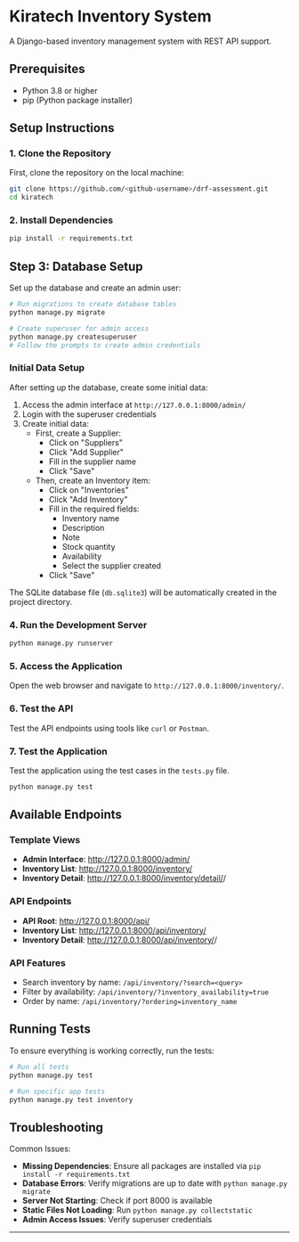 # Kiratech Inventory System

A Django-based inventory management system with REST API support.

## Prerequisites
- Python 3.8 or higher
- pip (Python package installer)

## Setup Instructions

### 1. Clone the Repository
First, clone the repository on the local machine:

```bash
git clone https://github.com/<github-username>/drf-assessment.git
cd kiratech
```

### 2. Install Dependencies

```bash
pip install -r requirements.txt
```

## Step 3: Database Setup

Set up the database and create an admin user:

```bash
# Run migrations to create database tables
python manage.py migrate

# Create superuser for admin access
python manage.py createsuperuser
# Follow the prompts to create admin credentials
```

### Initial Data Setup

After setting up the database, create some initial data:

1. Access the admin interface at `http://127.0.0.1:8000/admin/`
2. Login with the superuser credentials
3. Create initial data:
   - First, create a Supplier:
     - Click on "Suppliers"
     - Click "Add Supplier"
     - Fill in the supplier name
     - Click "Save"
   - Then, create an Inventory item:
     - Click on "Inventories"
     - Click "Add Inventory"
     - Fill in the required fields:
       - Inventory name
       - Description
       - Note
       - Stock quantity
       - Availability
       - Select the supplier created
     - Click "Save"

The SQLite database file (`db.sqlite3`) will be automatically created in the project directory.


### 4. Run the Development Server

```bash
python manage.py runserver
```

### 5. Access the Application

Open the web browser and navigate to `http://127.0.0.1:8000/inventory/`.


### 6. Test the API

Test the API endpoints using tools like `curl` or `Postman`.

### 7. Test the Application

Test the application using the test cases in the `tests.py` file.

```bash
python manage.py test
```


## Available Endpoints

### Template Views
- **Admin Interface**: http://127.0.0.1:8000/admin/
- **Inventory List**: http://127.0.0.1:8000/inventory/
- **Inventory Detail**: http://127.0.0.1:8000/inventory/detail/<id>/

### API Endpoints
- **API Root**: http://127.0.0.1:8000/api/
- **Inventory List**: http://127.0.0.1:8000/api/inventory/
- **Inventory Detail**: http://127.0.0.1:8000/api/inventory/<id>/

### API Features
- Search inventory by name: `/api/inventory/?search=<query>`
- Filter by availability: `/api/inventory/?inventory_availability=true`
- Order by name: `/api/inventory/?ordering=inventory_name`

## Running Tests

To ensure everything is working correctly, run the tests:

```bash
# Run all tests
python manage.py test

# Run specific app tests
python manage.py test inventory
```

## Troubleshooting

Common Issues:
- **Missing Dependencies**: Ensure all packages are installed via `pip install -r requirements.txt`
- **Database Errors**: Verify migrations are up to date with `python manage.py migrate`
- **Server Not Starting**: Check if port 8000 is available
- **Static Files Not Loading**: Run `python manage.py collectstatic`
- **Admin Access Issues**: Verify superuser credentials

---